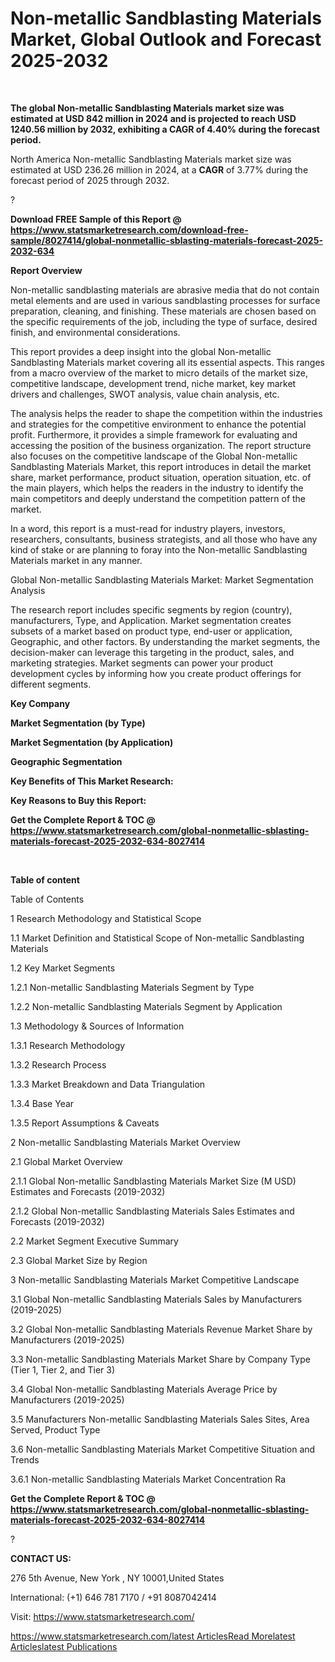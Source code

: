 <h1>Non-metallic Sandblasting Materials Market, Global Outlook and Forecast 2025-2032</h1><br/><p><strong>The global Non-metallic Sandblasting Materials market size was estimated at USD 842 million in 2024 and is projected to reach USD 1240.56 million by 2032, exhibiting a <strong>CAGR</strong> of 4.40% during the forecast period.</strong></p>
 
 
 
 <p>North America Non-metallic Sandblasting Materials market size was estimated at USD 236.26 million in 2024, at a <strong>CAGR</strong> of 3.77% during the forecast period of 2025 through 2032.</p>
 
 
 
 <p>? </p>
 
 
 
 <p><strong>Download FREE Sample of this Report @ <a href="https://www.statsmarketresearch.com/download-free-sample/8027414/global-nonmetallic-sblasting-materials-forecast-2025-2032-634">https://www.statsmarketresearch.com/download-free-sample/8027414/global-nonmetallic-sblasting-materials-forecast-2025-2032-634</a></strong></p>
 
 
 
 <p><strong>Report Overview</strong></p>
 
 
 
 <p>Non-metallic sandblasting materials are abrasive media that do not contain metal elements and are used in various sandblasting processes for surface preparation, cleaning, and finishing. These materials are chosen based on the specific requirements of the job, including the type of surface, desired finish, and environmental considerations.</p>
 
 
 
 <p>This report provides a deep insight into the global Non-metallic Sandblasting Materials market covering all its essential aspects. This ranges from a macro overview of the market to micro details of the market size, competitive landscape, development trend, niche market, key market drivers and challenges, SWOT analysis, value chain analysis, etc.</p>
 
 
 
 <p>The analysis helps the reader to shape the competition within the industries and strategies for the competitive environment to enhance the potential profit. Furthermore, it provides a simple framework for evaluating and accessing the position of the business organization. The report structure also focuses on the competitive landscape of the Global Non-metallic Sandblasting Materials Market, this report introduces in detail the market share, market performance, product situation, operation situation, etc. of the main players, which helps the readers in the industry to identify the main competitors and deeply understand the competition pattern of the market.</p>
 
 
 
 <p>In a word, this report is a must-read for industry players, investors, researchers, consultants, business strategists, and all those who have any kind of stake or are planning to foray into the Non-metallic Sandblasting Materials market in any manner.</p>
 
 
 
 <p>Global Non-metallic Sandblasting Materials Market: Market Segmentation Analysis</p>
 
 
 
 <p>The research report includes specific segments by region (country), manufacturers, Type, and Application. Market segmentation creates subsets of a market based on product type, end-user or application, Geographic, and other factors. By understanding the market segments, the decision-maker can leverage this targeting in the product, sales, and marketing strategies. Market segments can power your product development cycles by informing how you create product offerings for different segments.</p>
 
 
 
 <p><strong>Key Company</strong></p>
 
 
 
 <p><strong>Market Segmentation (by Type)</strong></p>
 
 
 
 <p><strong>Market Segmentation (<strong>by Application</strong>)</strong></p>
 
 
 
 <p><strong>Geographic Segmentation</strong></p>
 
 
 
 <p><strong>Key Benefits of This Market Research:</strong></p>
 
 
 
 <p><strong>Key <strong>Reasons to Buy</strong> this Report:</strong></p>
 
 
 
 <div><b>Get the Complete Report & TOC @ <a href="https://www.statsmarketresearch.com/global-nonmetallic-sblasting-materials-forecast-2025-2032-634-8027414">https://www.statsmarketresearch.com/global-nonmetallic-sblasting-materials-forecast-2025-2032-634-8027414</a></b></div>
 
 
 
 <p><br />
 
 <b>Table of content</b></p>
 
 
 
 <p>Table of Contents<br />
 
 1 Research Methodology and Statistical Scope<br />
 
 1.1 Market Definition and Statistical Scope of Non-metallic Sandblasting Materials<br />
 
 1.2 Key Market Segments<br />
 
 1.2.1 Non-metallic Sandblasting Materials Segment by Type<br />
 
 1.2.2 Non-metallic Sandblasting Materials Segment by Application<br />
 
 1.3 Methodology & Sources of Information<br />
 
 1.3.1 Research Methodology<br />
 
 1.3.2 Research Process<br />
 
 1.3.3 Market Breakdown and Data Triangulation<br />
 
 1.3.4 Base Year<br />
 
 1.3.5 Report Assumptions & Caveats<br />
 
 2 Non-metallic Sandblasting Materials Market Overview<br />
 
 2.1 Global Market Overview<br />
 
 2.1.1 Global Non-metallic Sandblasting Materials Market Size (M USD) Estimates and Forecasts (2019-2032)<br />
 
 2.1.2 Global Non-metallic Sandblasting Materials Sales Estimates and Forecasts (2019-2032)<br />
 
 2.2 Market Segment Executive Summary<br />
 
 2.3 Global Market Size by Region<br />
 
 3 Non-metallic Sandblasting Materials Market Competitive Landscape<br />
 
 3.1 Global Non-metallic Sandblasting Materials Sales by Manufacturers (2019-2025)<br />
 
 3.2 Global Non-metallic Sandblasting Materials Revenue Market Share by Manufacturers (2019-2025)<br />
 
 3.3 Non-metallic Sandblasting Materials Market Share by Company Type (Tier 1, Tier 2, and Tier 3)<br />
 
 3.4 Global Non-metallic Sandblasting Materials Average Price by Manufacturers (2019-2025)<br />
 
 3.5 Manufacturers Non-metallic Sandblasting Materials Sales Sites, Area Served, Product Type<br />
 
 3.6 Non-metallic Sandblasting Materials Market Competitive Situation and Trends<br />
 
 3.6.1 Non-metallic Sandblasting Materials Market Concentration Ra</p>
 
 
 
 <div><b>Get the Complete Report & TOC @ <a href="https://www.statsmarketresearch.com/global-nonmetallic-sblasting-materials-forecast-2025-2032-634-8027414">https://www.statsmarketresearch.com/global-nonmetallic-sblasting-materials-forecast-2025-2032-634-8027414</a></b></div>
 
 
 
 <p>? </p>
 
 
 
 <p><b>CONTACT US:</b><br />
 
 276 5th Avenue, New York , NY 10001,United States<br />
 
 International: (+1) 646 781 7170 / +91 8087042414<br />
 
 Visit: <a href="https://www.statsmarketresearch.com/">https://www.statsmarketresearch.com/</a><br />
 
 <a href="https://gyeongbokgung.com">https://www.statsmarketresearch.com/</a><a href="https://hallyeomaritime.com">latest Articles</a><a href="https://jingwansa.com">Read More</a><a href="https://nguoiviet.jp/">latest Articles</a><a href="https://www.intelmarketresearch.com/">latest Publications</a></p>